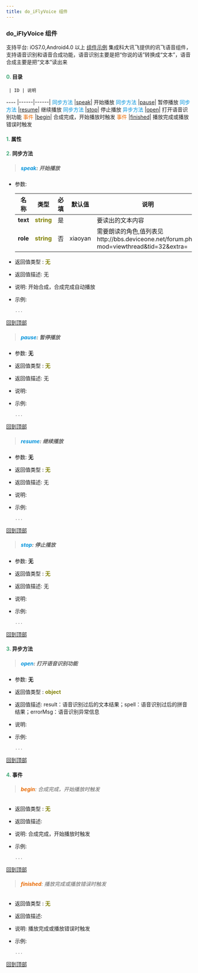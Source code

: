 ```yaml
---
title: do_iFlyVoice 组件
---
```


### do_iFlyVoice 组件

 支持平台: iOS7.0,Android4.0 以上
 [组件示例](https://github.com/do-api/docs-example/tree/master/source/view/do_iFlyVoice)
 集成科大讯飞提供的讯飞语音组件，支持语音识别和语音合成功能，语音识别主要是把“你说的话”转换成“文本”，语音合成主要是把“文本”读出来

#### <font color ='#40A977'>**0.**</font> 目录

     | ID | 说明
---- |------|------|
<font color ='#0092db'>同步方法</font>  |[speak](#speak)| 开始播放
<font color ='#0092db'>同步方法</font>  |[pause](#pause)| 暂停播放
<font color ='#0092db'>同步方法</font>  |[resume](#resume)| 继续播放
<font color ='#0092db'>同步方法</font>  |[stop](#stop)| 停止播放
<font color ='#0092db'>异步方法</font>  |[open](#open)| 打开语音识别功能
<font color ='#e96900'>事件</font>  |[begin](#begin)| 合成完成，开始播放时触发
<font color ='#e96900'>事件</font>  |[finished](#finished)| 播放完成或播放错误时触发

#### <font color ='#40A977'>**1.**</font> 属性

#### <font color ='#40A977'>**2.**</font> 同步方法

>##### <span id=speak><font color ='#0092db'>**speak**</font></span>: 开始播放

- 参数:

  名称 | 类型 |必填|默认值|说明
  ---- |-------------  |--------------|--------|------
  **text** |<font color ='#808000'>**string**</font> | 是 | |要读出的文本内容
  **role** |<font color ='#808000'>**string**</font> | 否 | xiaoyan|需要朗读的角色,值列表见http://bbs.deviceone.net/forum.php?mod=viewthread&tid=32&extra=
- 返回值类型 : <font color ='#808000'>**无**</font>
- 返回值描述: 无
- 说明: 开始合成，合成完成自动播放
- 示例:

  ```javascript
  ...

  ```

[回到顶部](#top)

>##### <span id=pause><font color ='#0092db'>**pause**</font></span>: 暂停播放

- 参数: **无**
- 返回值类型 : <font color ='#808000'>**无**</font>
- 返回值描述: 无
- 说明: 
- 示例:

  ```javascript
  ...

  ```

[回到顶部](#top)

>##### <span id=resume><font color ='#0092db'>**resume**</font></span>: 继续播放

- 参数: **无**
- 返回值类型 : <font color ='#808000'>**无**</font>
- 返回值描述: 无
- 说明: 
- 示例:

  ```javascript
  ...

  ```

[回到顶部](#top)

>##### <span id=stop><font color ='#0092db'>**stop**</font></span>: 停止播放

- 参数: **无**
- 返回值类型 : <font color ='#808000'>**无**</font>
- 返回值描述: 无
- 说明: 
- 示例:

  ```javascript
  ...

  ```

[回到顶部](#top)

#### <font color ='#40A977'>**3.**</font> 异步方法

>##### <span id=open><font color ='#0092db'>**open**</font></span>: 打开语音识别功能

- 参数: **无**
- 返回值类型 : <font color ='#808000'>**object**</font>
- 返回值描述: result：语音识别过后的文本结果；spell：语音识别过后的拼音结果；errorMsg：语音识别异常信息
- 说明: 
- 示例:

  ```javascript
  ...

  ```

[回到顶部](#top)


#### <font color ='#40A977'>**4.**</font> 事件

>###### <span id=begin><font color ='#e96900'>**begin**</font></span>: 合成完成，开始播放时触发

- 返回值类型 : <font color ='#808000'>**无**</font>
- 返回值描述: 
- 说明: 合成完成，开始播放时触发
- 示例:

  ```javascript
  ...

  ```

[回到顶部](#top)

>###### <span id=finished><font color ='#e96900'>**finished**</font></span>: 播放完成或播放错误时触发

- 返回值类型 : <font color ='#808000'>**无**</font>
- 返回值描述: 
- 说明: 播放完成或播放错误时触发
- 示例:

  ```javascript
  ...

  ```

[回到顶部](#top)


